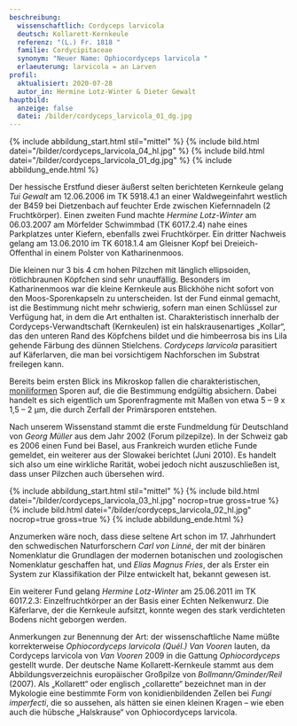 ```yaml
---
beschreibung:
  wissenschaftlich: Cordyceps larvicola
  deutsch: Kollarett-Kernkeule
  referenz: "(L.) Fr. 1818 "
  familie: Cordycipitaceae
  synonym: "Neuer Name: Ophiocordyceps larvicola "
  erlaeuterung: larvicola = an Larven
profil:
  aktualisiert: 2020-07-28
  autor_in: Hermine Lotz-Winter & Dieter Gewalt
hauptbild:
  anzeige: false
  datei: /bilder/cordyceps_larvicola_01_dg.jpg
---
```

{% include abbildung_start.html stil="mittel" %}
{% include bild.html datei="/bilder/cordyceps_larvicola_04_hl.jpg" %}
{% include bild.html datei="/bilder/cordyceps_larvicola_01_dg.jpg" %}
{% include abbildung_ende.html %}

Der hessische Erstfund dieser äußerst selten berichteten Kernkeule gelang *Tui Gewalt* am 12.06.2006 im TK 5918.4.1 an einer Waldwegeinfahrt westlich der B459 bei Dietzenbach auf feuchter Erde zwischen Kiefernnadeln (2 Fruchtkörper). Einen zweiten Fund machte *Hermine Lotz-Winter* am 06.03.2007 am Mörfelder Schwimmbad (TK 6017.2.4) nahe eines Parkplatzes unter Kiefern, ebenfalls zwei Fruchtkörper. Ein dritter Nachweis gelang am 13.06.2010 im TK 6018.1.4 am Gleisner Kopf bei Dreieich-Offenthal in einem Polster von Katharinenmoos.

Die kleinen nur 3 bis 4 cm hohen Pilzchen mit länglich ellipsoiden, rötlichbraunen Köpfchen sind sehr unauffällig. Besonders im Katharinenmoos war die kleine Kernkeule aus Blickhöhe nicht sofort von den Moos-Sporenkapseln zu unterscheiden. Ist der Fund einmal gemacht, ist die Bestimmung nicht mehr schwierig, sofern man einen Schlüssel zur Verfügung hat, in dem die Art enthalten ist. Charakteristisch innerhalb der Cordyceps-Verwandtschaft (Kernkeulen) ist ein halskrausenartiges „Kollar“, das den unteren Rand des Köpfchens bildet und die himbeerrosa bis ins Lila gehende Färbung des dünnen Stielchens. *Cordyceps larvicola* parasitiert auf Käferlarven, die man bei vorsichtigem Nachforschen im Substrat freilegen kann.

Bereits beim ersten Blick ins Mikroskop fallen die charakteristischen, [moniliformen](moniliform "Glossar") Sporen auf, die die Bestimmung endgültig absichern. Dabei handelt es sich eigentlich um Sporenfragmente mit Maßen von etwa 5 – 9 x 1,5 – 2 µm, die durch Zerfall der Primärsporen entstehen.

Nach unserem Wissenstand stammt die erste Fundmeldung für Deutschland von *Georg Müller* aus dem Jahr 2002 (Forum pilzepilze). In der Schweiz gab es 2006 einen Fund bei Basel, aus Frankreich wurden etliche Funde gemeldet, ein weiterer aus der Slowakei berichtet (Juni 2010). Es handelt sich also um eine wirkliche Rarität, wobei jedoch nicht auszuschließen ist, dass unser Pilzchen auch übersehen wird.

{% include abbildung_start.html stil="mittel" %}
{% include bild.html datei="/bilder/cordyceps_larvicola_03_hl.jpg" nocrop=true gross=true %}
{% include bild.html datei="/bilder/cordyceps_larvicola_02_hl.jpg" nocrop=true gross=true %}
{% include abbildung_ende.html %}

Anzumerken wäre noch, dass diese seltene Art schon im 17. Jahrhundert den schwedischen Naturforschern *Carl von Linné*, der mit der binären Nomenklatur die Grundlagen der modernen botanischen und zoologischen Nomenklatur geschaffen hat, und *Elias Magnus Fries*, der als Erster ein System zur Klassifikation der Pilze entwickelt hat, bekannt gewesen ist.

Ein weiterer Fund gelang *Hermine Lotz-Winter* am 25.06.2011 im TK 6017.2.3: Einzelfruchtkörper an der Basis einer Echten Nelkenwurz. Die Käferlarve, der die Kernkeule aufsitzt, konnte wegen des stark verdichteten Bodens nicht geborgen werden.

Anmerkungen zur Benennung der Art: der wissenschaftliche Name müßte korrekterweise *Ophiocordyceps larvicola (Quél.) Van Vooren* lauten, da Cordyceps larvicola von *Van Vooren* 2009 in die Gattung *Ophiocordyceps* gestellt wurde. Der deutsche Name Kollarett-Kernkeule stammt aus dem Abbildungsverzeichnis europäischer Großpilze von *Bollmann/Gminder/Reil* (2007). Als „Kollarett“ oder englisch „collarette“ bezeichnet man in der Mykologie eine bestimmte Form von konidienbildenden Zellen bei *Fungi imperfecti*, die so aussehen, als hätten sie einen kleinen Kragen – wie eben auch die hübsche „Halskrause“ von Ophiocordyceps larvicola.